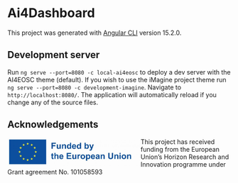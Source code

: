# Ai4Dashboard

This project was generated with [Angular CLI](https://github.com/angular/angular-cli) version 15.2.0.

## Development server

Run `ng serve --port=8080 -c local-ai4eosc` to deploy a dev server with the AI4EOSC theme (default). If you wish to use the iMagine project theme run `ng serve --port=8080 -c development-imagine`. Navigate to `http://localhost:8080/`. The application will automatically reload if you change any of the source files.


## Acknowledgements

<img width=300 align="left" src="https://github.com/AI4EOSC/.github/raw/main/profile/EN-Funded.jpg" alt="Funded by the European Union" />

This project has received funding from the European Union’s Horizon Research and Innovation programme under Grant agreement No. 101058593